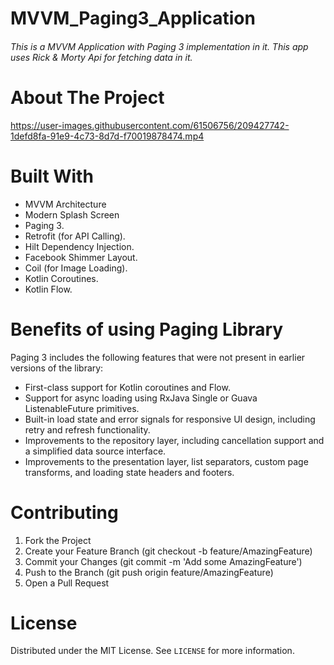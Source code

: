﻿# MVVM_Paging3_Application

###### This is a MVVM Application with Paging 3 implementation in it. This app uses Rick & Morty Api for fetching data in it.

# About The Project
https://user-images.githubusercontent.com/61506756/209427742-1defd8fa-91e9-4c73-8d7d-f70019878474.mp4

# Built With
+ MVVM Architecture
+ Modern Splash Screen
+ Paging 3.
+ Retrofit (for API Calling).
+ Hilt Dependency Injection.
+ Facebook Shimmer Layout.
+ Coil (for Image Loading).
+ Kotlin Coroutines.
+ Kotlin Flow.

# Benefits of using Paging Library
Paging 3 includes the following features that were not present in earlier versions of the library:

+ First-class support for Kotlin coroutines and Flow.
+ Support for async loading using RxJava Single or Guava ListenableFuture primitives.
+ Built-in load state and error signals for responsive UI design, including retry and refresh functionality.
+ Improvements to the repository layer, including cancellation support and a simplified data source interface.
+ Improvements to the presentation layer, list separators, custom page transforms, and loading state headers and footers.

# Contributing
1. Fork the Project
2. Create your Feature Branch (git checkout -b feature/AmazingFeature)
3. Commit your Changes (git commit -m 'Add some AmazingFeature')
4. Push to the Branch (git push origin feature/AmazingFeature)
5. Open a Pull Request

# License
Distributed under the MIT License. See `LICENSE` for more information.

